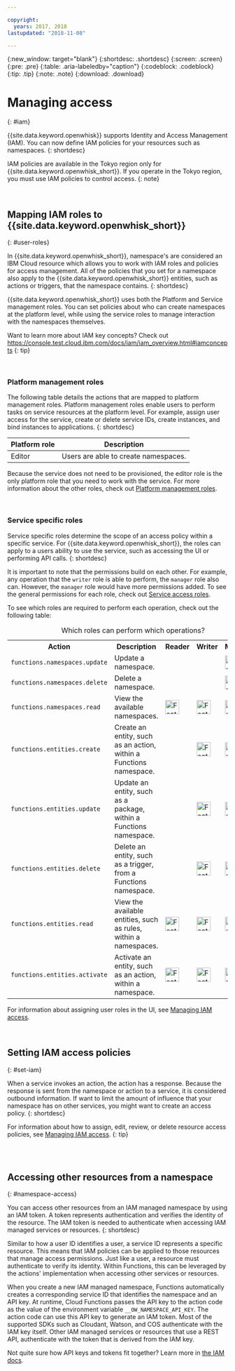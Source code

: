 ```yaml
---

copyright:
  years: 2017, 2018
lastupdated: "2018-11-08"

---
```


{:new_window: target="blank"}
{:shortdesc: .shortdesc}
{:screen: .screen}
{:pre: .pre}
{:table: .aria-labeledby="caption"}
{:codeblock: .codeblock}
{:tip: .tip}
{:note: .note}
{:download: .download}


# Managing access
{: #iam}

{{site.data.keyword.openwhisk}} supports Identity and Access Management (IAM). You can now define IAM policies for your resources such as namespaces.
{: shortdesc}

IAM policies are available in the Tokyo region only for {{site.data.keyword.openwhisk_short}}. If you operate in the Tokyo region, you must use IAM policies to control access.
{: note}

</br>

## Mapping IAM roles to {{site.data.keyword.openwhisk_short}}
{: #user-roles}

In {{site.data.keyword.openwhisk_short}}, namespace's are considered an IBM Cloud resource which allows you to work with IAM roles and policies for access management. All of the policies that you set for a namespace also apply to the {{site.data.keyword.openwhisk_short}} entities, such as actions or triggers, that the namespace contains.
{: shortdesc}

{{site.data.keyword.openwhisk_short}} uses both the Platform and Service management roles. You can set policies about who can create namespaces at the platform level, while using the service roles to manage interaction with the namespaces themselves.

Want to learn more about IAM key concepts? Check out  https://console.test.cloud.ibm.com/docs/iam/iam_overview.html#iamconcepts
{: tip}

</br>

### Platform management roles

The following table details the actions that are mapped to platform management roles. Platform management roles enable users to perform tasks on service resources at the platform level. For example, assign user access for the service, create or delete service IDs, create instances, and bind instances to applications.
{: shortdesc}

<table>
  <thead>
    <tr>
      <th>Platform role</th>
      <th>Description</th>
    </tr>
  </thead>
  <tbody>
    <tr>
      <td>Editor</td>
      <td>Users are able to create namespaces.</td>
    </tr>
  </tbody>
</table>

Because the service does not need to be provisioned, the editor role is the only platform role that you need to work with the service. For more information about the other roles, check out [Platform management roles](/docs/iam/users_roles.html#platform-management-roles).

</br>

### Service specific roles

Service specific roles determine the scope of an access policy within a specific service. For {{site.data.keyword.openwhisk_short}}, the roles can apply to a users ability to use the service, such as accessing the UI or performing API calls.
{: shortdesc}


It is important to note that the permissions build on each other. For example, any operation that the `writer` role is able to perform, the `manager` role also can. However, the `manager` role would have more permissions added. To see the general permissions for each role, check out [Service access roles](/docs/iam/users_roles.html#service-access-roles).

To see which roles are required to perform each operation, check out the following table:

<table><caption>Which roles can perform which operations?</caption>
  <tr>
    <th style="width:150px">Action</th>
    <th style="width:2500px">Description</th>
    <th style="width:50px">Reader</th>
    <th style="width:50px">Writer</th>
    <th style="width:50px">Manager</th>
  </tr>
  <tr>
    <td><code>functions.namespaces.update</code></td>
    <td>Update a namespace.</td>
    <td></td>
    <td></td>
    <td><img src="images/confirm.png" width="32" alt="Feature available" style="width:32px;" /></td>
  </tr>
  <tr>
    <td><code>functions.namespaces.delete</code></td>
    <td>Delete a namespace.</td>
    <td></td>
    <td></td>
    <td><img src="images/confirm.png" width="32" alt="Feature available" style="width:32px;" /></td>
  </tr>
  <tr>
    <td><code>functions.namespaces.read</code></td>
    <td>View the available namespaces.</td>
    <td><img src="images/confirm.png" width="32" alt="Feature available" style="width:32px;" /></td>
    <td><img src="images/confirm.png" width="32" alt="Feature available" style="width:32px;" /></td>
    <td><img src="images/confirm.png" width="32" alt="Feature available" style="width:32px;" /></td>
  </tr>
  <tr>
    <td><code>functions.entities.create</code></td>
    <td>Create an entity, such as an action, within a Functions namespace.</td>
    <td> </td>
    <td><img src="images/confirm.png" width="32" alt="Feature available" style="width:32px;" /></td>
    <td><img src="images/confirm.png" width="32" alt="Feature available" style="width:32px;" /></td>
  </tr>
  <tr>
    <td><code>functions.entities.update</code></td>
    <td>Update an entity, such as a package, within a Functions namespace.</td>
    <td> </td>
    <td><img src="images/confirm.png" width="32" alt="Feature available" style="width:32px;" /></td>
    <td><img src="images/confirm.png" width="32" alt="Feature available" style="width:32px;" /></td>
  </tr>
  <tr>
    <td><code>functions.entities.delete</code></td>
    <td>Delete an entity, such as a trigger, from a Functions namespace.</td>
    <td> </td>
    <td><img src="images/confirm.png" width="32" alt="Feature available" style="width:32px;" /></td>
    <td><img src="images/confirm.png" width="32" alt="Feature available" style="width:32px;" /></td>
  </tr>
  <tr>
    <td><code>functions.entities.read</code></td>
    <td>View the available entities, such as rules, within a namespaces.</td>
    <td><img src="images/confirm.png" width="32" alt="Feature available" style="width:32px;" /></td>
    <td><img src="images/confirm.png" width="32" alt="Feature available" style="width:32px;" /></td>
    <td><img src="images/confirm.png" width="32" alt="Feature available" style="width:32px;" /></td>
  </tr>
  <tr>
    <td><code>functions.entities.activate</code></td>
    <td>Activate an entity, such as an action, within a namespace.</td>
    <td><img src="images/confirm.png" width="32" alt="Feature available" style="width:32px;" /></td>
    <td><img src="images/confirm.png" width="32" alt="Feature available" style="width:32px;" /></td>
    <td><img src="images/confirm.png" width="32" alt="Feature available" style="width:32px;" /></td>
  </tr>
</table>

For information about assigning user roles in the UI, see [Managing IAM access](/docs/iam/mngiam.html#iammanidaccser).

</br>


## Setting IAM access policies
{: #set-iam}

When a service invokes an action, the action has a response. Because the response is sent from the namespace or action to a service, it is considered outbound information. If want to limit the amount of influence that your namespace has on other services, you might want to create an access policy.
{: shortdesc}

For information about how to assign, edit, review, or delete resource access policies, see [Managing IAM access](/docs/iam/mngiam.html#assignaccess).
{: tip}




</br>
</br>

## Accessing other resources from a namespace
{: #namespace-access}

You can access other resources from an IAM managed namespace by using an IAM token. A token represents authentication and verifies the identity of the resource. The IAM token is needed to authenticate when accessing IAM managed services or resources.
{: shortdesc}

Similar to how a user ID identifies a user, a service ID represents a specific resource. This means that IAM policies can be applied to those resources that manage access permissions. Just like a user, a resource must authenticate to verify its identity. Within Functions, this can be leveraged by the actions' implementation when accessing other services or resources.

When you create a new IAM managed namespace, Functions automatically creates a corresponding service ID that identifies the namespace and an API key. At runtime, Cloud Functions passes the API key to the action code as the value of the environment variable `__OW_NAMESPACE_API_KEY`. The action code can use this API key to generate an IAM token. Most of the supported SDKs such as Cloudant, Watson, and COS authenticate with the IAM key itself. Other IAM managed services or resources that use a REST API, authenticate with the token that is derived from the IAM key.

Not quite sure how API keys and tokens fit together? Learn more in [the IAM docs](/docs/iam/iam_apikeys_services.html#iamapikeysforservices).
